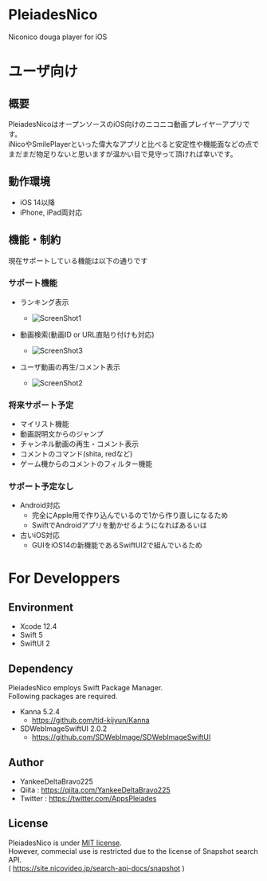 # PleiadesNico

Niconico douga player for iOS
 
# ユーザ向け

## 概要

PleiadesNicoはオープンソースのiOS向けのニコニコ動画プレイヤーアプリです。  
iNicoやSmilePlayerといった偉大なアプリと比べると安定性や機能面などの点で  
まだまだ物足りないと思いますが温かい目で見守って頂ければ幸いです。

## 動作環境

* iOS 14以降
* iPhone, iPad両対応

## 機能・制約

現在サポートしている機能は以下の通りです

### サポート機能

* ランキング表示
  * ![ScreenShot1](https://user-images.githubusercontent.com/31369295/118658430-5426db00-b827-11eb-8e01-ed72156f1422.jpg)

* 動画検索(動画ID or URL直貼り付けも対応)
  * ![ScreenShot3](https://user-images.githubusercontent.com/31369295/118658440-5721cb80-b827-11eb-8276-1aa3806e9b28.jpg)

* ユーザ動画の再生/コメント表示
  * ![ScreenShot2](https://user-images.githubusercontent.com/31369295/118658414-50935400-b827-11eb-8cd1-5d6165b42529.jpg)

### 将来サポート予定

* マイリスト機能
* 動画説明文からのジャンプ
* チャンネル動画の再生・コメント表示
* コメントのコマンド(shita, redなど)
* ゲーム機からのコメントのフィルター機能

### サポート予定なし

* Android対応
  * 完全にApple用で作り込んでいるので1から作り直しになるため
  * SwiftでAndroidアプリを動かせるようになればあるいは
* 古いiOS対応
  * GUIをiOS14の新機能であるSwiftUI2で組んでいるため

# For Developpers

## Environment

* Xcode 12.4
* Swift 5
* SwiftUI 2

## Dependency

PleiadesNico employs Swift Package Manager.  
Following packages are required.

* Kanna 5.2.4
  * https://github.com/tid-kijyun/Kanna
* SDWebImageSwiftUI 2.0.2
  * https://github.com/SDWebImage/SDWebImageSwiftUI

## Author
 
* YankeeDeltaBravo225
* Qiita   : https://qiita.com/YankeeDeltaBravo225
* Twitter : https://twitter.com/AppsPleiades
 
## License
 
PleiadesNico is under [MIT license](https://en.wikipedia.org/wiki/MIT_License).  
However, commecial use is restricted due to the license of Snapshot search API.  
( https://site.nicovideo.jp/search-api-docs/snapshot )
